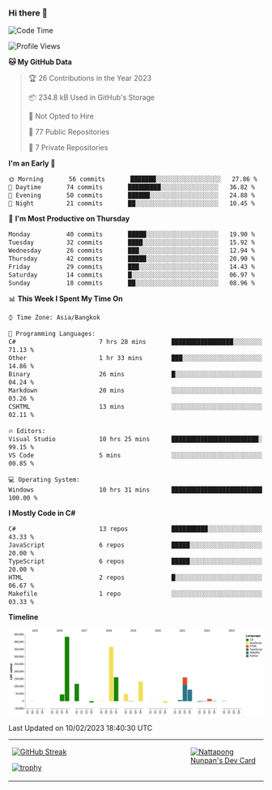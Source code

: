### Hi there 👋

<!--START_SECTION:waka-->
![Code Time](http://img.shields.io/badge/Code%20Time-431%20hrs%2023%20mins-blue)

![Profile Views](http://img.shields.io/badge/Profile%20Views-0-blue)

**🐱 My GitHub Data** 

> 🏆 26 Contributions in the Year 2023
 > 
> 📦 234.8 kB Used in GitHub's Storage 
 > 
> 🚫 Not Opted to Hire
 > 
> 📜 77 Public Repositories 
 > 
> 🔑 7 Private Repositories  
 > 
**I'm an Early 🐤** 

```text
🌞 Morning       56 commits       ███████░░░░░░░░░░░░░░░░░░   27.86 % 
🌆 Daytime       74 commits       █████████░░░░░░░░░░░░░░░░   36.82 % 
🌃 Evening       50 commits       ██████░░░░░░░░░░░░░░░░░░░   24.88 % 
🌙 Night         21 commits       ██░░░░░░░░░░░░░░░░░░░░░░░   10.45 % 

```
📅 **I'm Most Productive on Thursday** 

```text
Monday          40 commits       █████░░░░░░░░░░░░░░░░░░░░   19.90 % 
Tuesday         32 commits       ████░░░░░░░░░░░░░░░░░░░░░   15.92 % 
Wednesday       26 commits       ███░░░░░░░░░░░░░░░░░░░░░░   12.94 % 
Thursday        42 commits       █████░░░░░░░░░░░░░░░░░░░░   20.90 % 
Friday          29 commits       ███░░░░░░░░░░░░░░░░░░░░░░   14.43 % 
Saturday        14 commits       █░░░░░░░░░░░░░░░░░░░░░░░░   06.97 % 
Sunday          18 commits       ██░░░░░░░░░░░░░░░░░░░░░░░   08.96 % 

```


📊 **This Week I Spent My Time On** 

```text
⌚︎ Time Zone: Asia/Bangkok

💬 Programming Languages: 
C#                       7 hrs 28 mins       █████████████████░░░░░░░░   71.13 % 
Other                    1 hr 33 mins        ███░░░░░░░░░░░░░░░░░░░░░░   14.86 % 
Binary                   26 mins             █░░░░░░░░░░░░░░░░░░░░░░░░   04.24 % 
Markdown                 20 mins             ░░░░░░░░░░░░░░░░░░░░░░░░░   03.26 % 
CSHTML                   13 mins             ░░░░░░░░░░░░░░░░░░░░░░░░░   02.11 % 

🔥 Editors: 
Visual Studio            10 hrs 25 mins      ████████████████████████░   99.15 % 
VS Code                  5 mins              ░░░░░░░░░░░░░░░░░░░░░░░░░   00.85 % 

💻 Operating System: 
Windows                  10 hrs 31 mins      █████████████████████████   100.00 % 

```

**I Mostly Code in C#** 

```text
C#                       13 repos            ██████████░░░░░░░░░░░░░░░   43.33 % 
JavaScript               6 repos             █████░░░░░░░░░░░░░░░░░░░░   20.00 % 
TypeScript               6 repos             █████░░░░░░░░░░░░░░░░░░░░   20.00 % 
HTML                     2 repos             █░░░░░░░░░░░░░░░░░░░░░░░░   06.67 % 
Makefile                 1 repo              ░░░░░░░░░░░░░░░░░░░░░░░░░   03.33 % 

```


**Timeline**

![Chart not found](https://raw.githubusercontent.com/aixasz/aixasz/main/charts/bar_graph.png) 


 Last Updated on 10/02/2023 18:40:30 UTC
<!--END_SECTION:waka-->

<table>
<tr>
<td width="70%" valign="top">
 
 [![GitHub Streak](http://github-readme-streak-stats.herokuapp.com?user=aixasz&theme=github-dark&hide_border=true&date_format=%5BY%20%5DM%20j)](https://git.io/streak-stats)

 [![trophy](https://github-profile-trophy.vercel.app/?username=aixasz&theme=onedark)](https://github.com/ryo-ma/github-profile-trophy)
 </td>
<td width="30%" valign="top">
 
<a href="https://app.daily.dev/aixasz"><img src="https://api.daily.dev/devcards/403207936e6547c9a85ea449e9f3abe8.png?r=re8" alt="Nattapong Nunpan's Dev Card"/></a>

 </td>
</tr>
</table>
 
